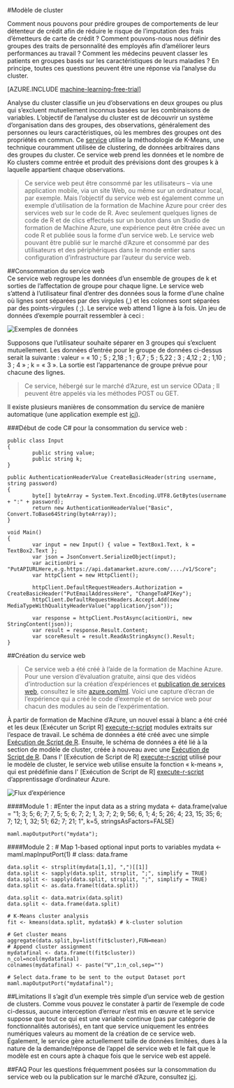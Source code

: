 <properties 
    pageTitle="Modèle de cluster | Microsoft Azure" 
    description="Modèle de cluster" 
    services="machine-learning" 
    documentationCenter="" 
    authors="FrancescaLazzeri" 
    manager="jhubbard" 
    editor="cgronlun"/>

<tags 
    ms.service="machine-learning" 
    ms.workload="data-services" 
    ms.tgt_pltfrm="na" 
    ms.devlang="na" 
    ms.topic="article" 
    ms.date="10/17/2016" 
    ms.author="lazzeri"/> 


#<a name="cluster-model"></a>Modèle de cluster    

Comment nous pouvons pour prédire groupes de comportements de leur détenteur de crédit afin de réduire le risque de l’imputation des frais d’émetteurs de carte de crédit ? Comment pouvons-nous nous définir des groupes des traits de personnalité des employés afin d’améliorer leurs performances au travail ? Comment les médecins peuvent classer les patients en groupes basés sur les caractéristiques de leurs maladies ? En principe, toutes ces questions peuvent être une réponse via l’analyse du cluster.   


[AZURE.INCLUDE [machine-learning-free-trial](../../includes/machine-learning-free-trial.md)] 
   
Analyse du cluster classifie un jeu d’observations en deux groupes ou plus qui s’excluent mutuellement inconnus basées sur les combinaisons de variables. L’objectif de l’analyse du cluster est de découvrir un système d’organisation dans des groupes, des observations, généralement des personnes ou leurs caractéristiques, où les membres des groupes ont des propriétés en commun. Ce [service](https://datamarket.azure.com/dataset/aml_labs/k_cluster_model) utilise la méthodologie de K-Means, une technique couramment utilisée de clustering, de données arbitraires dans des groupes du cluster. Ce service web prend les données et le nombre de Ko clusters comme entrée et produit des prévisions dont des groupes k à laquelle appartient chaque observations. 

>Ce service web peut être consommé par les utilisateurs – via une application mobile, via un site Web, ou même sur un ordinateur local, par exemple. Mais l’objectif du service web est également comme un exemple d’utilisation de la formation de Machine Azure pour créer des services web sur le code de R. Avec seulement quelques lignes de code de R et de clics effectués sur un bouton dans un Studio de formation de Machine Azure, une expérience peut être créée avec un code R et publiée sous la forme d’un service web. Le service web pouvant être publié sur le marché d’Azure et consommé par des utilisateurs et des périphériques dans le monde entier sans configuration d’infrastructure par l’auteur du service web.  

##<a name="consumption-of-web-service"></a>Consommation du service web   
Ce service web regroupe les données d’un ensemble de groupes de k et sorties de l’affectation de groupe pour chaque ligne. Le service web s’attend à l’utilisateur final d’entrer des données sous la forme d’une chaîne où lignes sont séparées par des virgules (,) et les colonnes sont séparées par des points-virgules ( ;). Le service web attend 1 ligne à la fois. Un jeu de données d’exemple pourrait ressembler à ceci :

![Exemples de données][1]

Supposons que l’utilisateur souhaite séparer en 3 groupes qui s’excluent mutuellement. Les données d’entrée pour le groupe de données ci-dessus serait la suivante : valeur = « 10 ; 5 ; 2,18 ; 1 ; 6,7 ; 5 ; 5,22 ; 3 ; 4,12 ; 2 ; 1,10 ; 3 ; 4 » ; k = « 3 ». La sortie est l’appartenance de groupe prévue pour chacune des lignes.

>Ce service, hébergé sur le marché d’Azure, est un service OData ; Il peuvent être appelés via les méthodes POST ou GET. 

Il existe plusieurs manières de consommation du service de manière automatique (une application exemple est [ici](http://microsoftazuremachinelearning.azurewebsites.net/ClusterModel.aspx )).

###<a name="starting-c-code-for-web-service-consumption"></a>Début de code C# pour la consommation du service web :

    public class Input
    {
            public string value;
            public string k;
    }
    
    public AuthenticationHeaderValue CreateBasicHeader(string username, string password)
    {
            byte[] byteArray = System.Text.Encoding.UTF8.GetBytes(username + ":" + password);
            return new AuthenticationHeaderValue("Basic", Convert.ToBase64String(byteArray));
    }
    
    void Main()
    {
            var input = new Input() { value = TextBox1.Text, k = TextBox2.Text };
            var json = JsonConvert.SerializeObject(input);
            var acitionUri = "PutAPIURLHere,e.g.https://api.datamarket.azure.com/..../v1/Score";
            var httpClient = new HttpClient();
    
            httpClient.DefaultRequestHeaders.Authorization = CreateBasicHeader("PutEmailAddressHere", "ChangeToAPIKey");
            httpClient.DefaultRequestHeaders.Accept.Add(new MediaTypeWithQualityHeaderValue("application/json"));
    
            var response = httpClient.PostAsync(acitionUri, new StringContent(json));
            var result = response.Result.Content;
            var scoreResult = result.ReadAsStringAsync().Result;
    }




##<a name="creation-of-web-service"></a>Création du service web  
>Ce service web a été créé à l’aide de la formation de Machine Azure. Pour une version d’évaluation gratuite, ainsi que des vidéos d’introduction sur la création d’expériences et [publication de services web](machine-learning-publish-a-machine-learning-web-service.md), consultez le site [azure.com/ml](http://azure.com/ml). Voici une capture d’écran de l’expérience qui a créé le code d’exemple et de service web pour chacun des modules au sein de l’expérimentation.

À partir de formation de Machine d’Azure, un nouvel essai à blanc a été créé et les deux [Exécuter un Script R] [ execute-r-script] modules extraits sur l’espace de travail. Le schéma de données a été créé avec une simple [Exécution de Script de R][execute-r-script]. Ensuite, le schéma de données a été lié à la section de modèle de cluster, créée à nouveau avec une [Exécution de Script de R][execute-r-script]. Dans l' [Exécution de Script de R] [ execute-r-script] utilisé pour le modèle de cluster, le service web utilise ensuite la fonction « k-means », qui est prédéfinie dans l' [Exécution de Script de R] [ execute-r-script] d’apprentissage d’ordinateur Azure.    
   

     
![Flux d’expérience][3]

####<a name="module-1"></a>Module 1 : 
    #Enter the input data as a string 
    mydata <- data.frame(value = "1; 3; 5; 6; 7; 7, 5; 5; 6; 7; 2; 1, 3; 7; 2; 9; 56; 6, 1; 4; 5; 26; 4; 23, 15; 35; 6; 7; 12; 1, 32; 51; 62; 7; 21; 1", k=5, stringsAsFactors=FALSE)
    
    maml.mapOutputPort("mydata");     
    

####<a name="module-2"></a>Module 2 :
    # Map 1-based optional input ports to variables
    mydata <- maml.mapInputPort(1) # class: data.frame

    data.split <- strsplit(mydata[1,1], ",")[[1]]
    data.split <- sapply(data.split, strsplit, ";", simplify = TRUE)
    data.split <- sapply(data.split, strsplit, ";", simplify = TRUE)
    data.split <- as.data.frame(t(data.split))

    data.split <- data.matrix(data.split)
    data.split <- data.frame(data.split)

    # K-Means cluster analysis
    fit <- kmeans(data.split, mydata$k) # k-cluster solution

    # Get cluster means 
    aggregate(data.split,by=list(fit$cluster),FUN=mean)
    # Append cluster assignment
    mydatafinal <- data.frame(t(fit$cluster))
    n_col=ncol(mydatafinal)
    colnames(mydatafinal) <- paste("V",1:n_col,sep="")

    # Select data.frame to be sent to the output Dataset port
    maml.mapOutputPort("mydatafinal");
   
 
##<a name="limitations"></a>Limitations
Il s’agit d’un exemple très simple d’un service web de gestion de clusters. Comme vous pouvez le constater à partir de l’exemple de code ci-dessus, aucune interception d’erreur n’est mis en œuvre et le service suppose que tout ce qui est une variable continue (pas par catégorie de fonctionnalités autorisés), en tant que service uniquement les entrées numériques valeurs au moment de la création de ce service web. Également, le service gère actuellement taille de données limitées, dues à la nature de la demande/réponse de l’appel de service web et le fait que le modèle est en cours apte à chaque fois que le service web est appelé. 

##<a name="faq"></a>FAQ
Pour les questions fréquemment posées sur la consommation du service web ou la publication sur le marché d’Azure, consultez [ici](machine-learning-marketplace-faq.md).

[1]: ./media/machine-learning-r-csharp-cluster-model/cluster-img1.png
[2]: ./media/machine-learning-r-csharp-cluster-model/cluster-img2.png
[3]: ./media/machine-learning-r-csharp-cluster-model/cluster-img3.png


<!-- Module References -->
[execute-r-script]: https://msdn.microsoft.com/library/azure/30806023-392b-42e0-94d6-6b775a6e0fd5/
 
